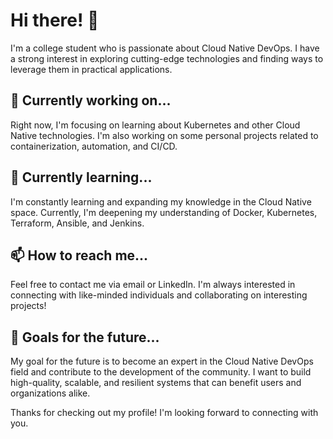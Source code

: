 Hi there! 👋
============

I'm a college student who is passionate about Cloud Native DevOps. I have a strong interest in exploring cutting-edge technologies and finding ways to leverage them in practical applications.

🔭 Currently working on...
--------------------------

Right now, I'm focusing on learning about Kubernetes and other Cloud Native technologies. I'm also working on some personal projects related to containerization, automation, and CI/CD.

🌱 Currently learning...
------------------------

I'm constantly learning and expanding my knowledge in the Cloud Native space. Currently, I'm deepening my understanding of Docker, Kubernetes, Terraform, Ansible, and Jenkins.

📫 How to reach me...
---------------------

Feel free to contact me via email or LinkedIn. I'm always interested in connecting with like-minded individuals and collaborating on interesting projects!

🎯 Goals for the future...
--------------------------

My goal for the future is to become an expert in the Cloud Native DevOps field and contribute to the development of the community. I want to build high-quality, scalable, and resilient systems that can benefit users and organizations alike.

Thanks for checking out my profile! I'm looking forward to connecting with you.
